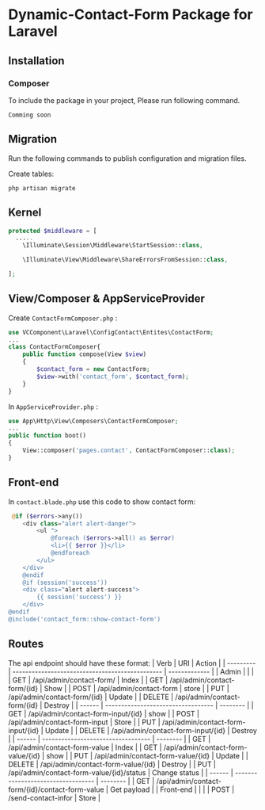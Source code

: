 # Dynamic-Contact-Form Package for Laravel

## Installation

### Composer

To include the package in your project, Please run following command.

```
Comming soon
```

## Migration

Run the following commands to publish configuration and migration files.


Create tables:

```
php artisan migrate
```
## Kernel

```php
protected $middleware = [
  .....
    \Illuminate\Session\Middleware\StartSession::class,

    \Illuminate\View\Middleware\ShareErrorsFromSession::class,

];
```
## View/Composer & AppServiceProvider
Create ```ContactFormComposer.php``` :
```php
use VCComponent\Laravel\ConfigContact\Entites\ContactForm;
...
class ContactFormComposer{
    public function compose(View $view)
    {
        $contact_form = new ContactForm;
        $view->with('contact_form', $contact_form);
    }
}
```
In ```AppServiceProvider.php``` :
```php
use App\Http\View\Composers\ContactFormComposer;
...
public function boot()
{
    View::composer('pages.contact', ContactFormComposer::class);
}
```
## Front-end
In `contact.blade.php` use this code to show contact form:
```php
 @if ($errors->any())
    <div class="alert alert-danger">
        <ul ">
            @foreach ($errors->all() as $error)
            <li>{{ $error }}</li>
            @endforeach
        </ul>
    </div>
    @endif
    @if (session('success'))
    <div class="alert alert-success">
        {{ session('success') }}
    </div>
@endif
@include('contact_form::show-contact-form')

```
## Routes

The api endpoint should have these format:
| Verb      | URI                                             | Action        |
| --------- | ----------------------------------------------- | ------------- |
| Admin     |                                                 |               |
| GET       | /api/admin/contact-form/                        | Index         |
| GET       | /api/admin/contact-form/{id}                    | Show          |
| POST      | /api/admin/contact-form                         | store         |
| PUT       | /api/admin/contact-form/{id}                    | Update        |
| DELETE    | /api/admin/contact-form/{id}                    | Destroy       |
| ------    | ----------------------------------              | --------      |
| GET       | /api/admin/contact-form-input/{id}              | show          |
| POST      | /api/admin/contact-form-input                   | Store         |
| PUT       | /api/admin/contact-form-input/{id}              | Update        |
| DELETE    | /api/admin/contact-form-input/{id}              | Destroy       |
| ------    | ----------------------------------              | --------      |
| GET       | /api/admin/contact-form-value                   | Index         |
| GET       | /api/admin/contact-form-value/{id}              | show          |
| PUT       | /api/admin/contact-form-value/{id}              | Update        |
| DELETE    | /api/admin/contact-form-value/{id}              | Destroy       |
| PUT       | /api/admin/contact-form-value/{id}/status       | Change status |
| ------    | ----------------------------------              | --------      |
| GET       | /api/admin/contact-form/{id}/contact-form-value | Get payload   |
| Front-end |                                                 |               |
| POST      | /send-contact-infor                             | Store         |



